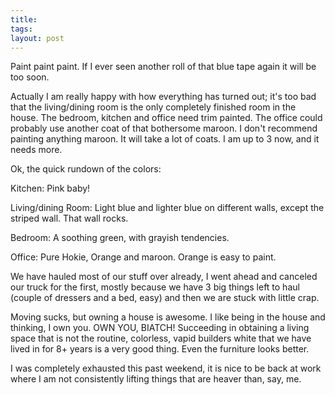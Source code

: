 ```yaml
---
title: 
tags: 
layout: post
---
```

Paint paint paint.  If I ever seen another roll of that blue tape again it will be too soon.  



Actually I am really happy with how everything has turned out; it's too bad that the living/dining room is the only completely finished room in the house.  The bedroom, kitchen and office need trim painted.  The office could probably use another coat of that bothersome maroon.  I don't recommend painting anything maroon.  It will take a lot of coats.  I am up to 3 now, and it needs more.  



Ok, the quick rundown of the colors:

Kitchen:  Pink baby!

Living/dining Room:  Light blue and lighter blue on different walls, except the striped wall.  That wall rocks. 

Bedroom:  A soothing green, with grayish tendencies. 

Office:  Pure Hokie, Orange and maroon.  Orange is easy to paint. 



We have hauled most of our stuff over already, I went ahead and canceled our truck for the first, mostly because we have 3 big things left to haul (couple of dressers and a bed, easy) and then we are stuck with little crap.  



Moving sucks, but owning a house is awesome.  I like being in the house and thinking, I own you. OWN YOU, BIATCH! Succeeding in obtaining a living space that is not the routine, colorless, vapid builders white that we have lived in for 8+ years is a very good thing.  Even the furniture looks better.  



I was completely exhausted this past weekend, it is nice to be back at work where I am not consistently lifting things that are heaver than, say, me. 
